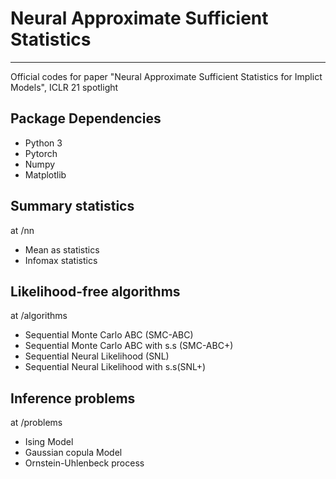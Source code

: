 # Neural Approximate Sufficient Statistics

-------------------------------------------------------------------------

Official codes for paper "Neural Approximate Sufficient Statistics for Implict Models", ICLR 21 spotlight


## Package Dependencies
* Python 3
* Pytorch
* Numpy
* Matplotlib


## Summary statistics 
at /nn
* Mean as statistics 
* Infomax statistics


## Likelihood-free algorithms
at /algorithms
* Sequential Monte Carlo ABC (SMC-ABC)
* Sequential Monte Carlo ABC with s.s (SMC-ABC+)
* Sequential Neural Likelihood (SNL)
* Sequential Neural Likelihood with s.s(SNL+)

## Inference problems
at /problems
* Ising Model
* Gaussian copula Model
* Ornstein-Uhlenbeck process


